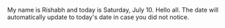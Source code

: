 My name is Rishabh and today is Saturday, July 10. Hello all. The date will automatically update to today's date in case you did not notice.

